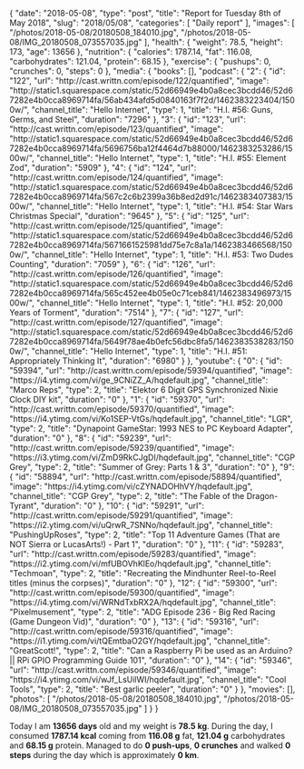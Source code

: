 {
    "date": "2018-05-08",
    "type": "post",
    "title": "Report for Tuesday 8th of May 2018",
    "slug": "2018\/05\/08",
    "categories": [
        "Daily report"
    ],
    "images": [
        "\/photos\/2018-05-08\/20180508_184010.jpg",
        "\/photos\/2018-05-08\/IMG_20180508_073557035.jpg"
    ],
    "health": {
        "weight": 78.5,
        "height": 173,
        "age": 13656
    },
    "nutrition": {
        "calories": 1787.14,
        "fat": 116.08,
        "carbohydrates": 121.04,
        "protein": 68.15
    },
    "exercise": {
        "pushups": 0,
        "crunches": 0,
        "steps": 0
    },
    "media": {
        "books": [],
        "podcast": {
            "2": {
                "id": "122",
                "url": "http:\/\/cast.writtn.com\/episode\/122\/quantified",
                "image": "http:\/\/static1.squarespace.com\/static\/52d66949e4b0a8cec3bcdd46\/52d67282e4b0cca8969714fa\/56ab434afd5d0840163f7f2d\/1462383223404\/1500w\/",
                "channel_title": "Hello Internet",
                "type": 1,
                "title": "H.I. #56: Guns, Germs, and Steel",
                "duration": "7296"
            },
            "3": {
                "id": "123",
                "url": "http:\/\/cast.writtn.com\/episode\/123\/quantified",
                "image": "http:\/\/static1.squarespace.com\/static\/52d66949e4b0a8cec3bcdd46\/52d67282e4b0cca8969714fa\/5696756ba12f4464d7b88000\/1462383253286\/1500w\/",
                "channel_title": "Hello Internet",
                "type": 1,
                "title": "H.I. #55: Element Zod",
                "duration": "5909"
            },
            "4": {
                "id": "124",
                "url": "http:\/\/cast.writtn.com\/episode\/124\/quantified",
                "image": "http:\/\/static1.squarespace.com\/static\/52d66949e4b0a8cec3bcdd46\/52d67282e4b0cca8969714fa\/567c2c6b2399a36b8ed2d91c\/1462383407383\/1500w\/",
                "channel_title": "Hello Internet",
                "type": 1,
                "title": "H.I. #54: Star Wars Christmas Special",
                "duration": "9645"
            },
            "5": {
                "id": "125",
                "url": "http:\/\/cast.writtn.com\/episode\/125\/quantified",
                "image": "http:\/\/static1.squarespace.com\/static\/52d66949e4b0a8cec3bcdd46\/52d67282e4b0cca8969714fa\/5671661525981dd75e7c8a1a\/1462383466568\/1500w\/",
                "channel_title": "Hello Internet",
                "type": 1,
                "title": "H.I. #53: Two Dudes Counting",
                "duration": "7059"
            },
            "6": {
                "id": "126",
                "url": "http:\/\/cast.writtn.com\/episode\/126\/quantified",
                "image": "http:\/\/static1.squarespace.com\/static\/52d66949e4b0a8cec3bcdd46\/52d67282e4b0cca8969714fa\/565c452ee4b05e0c71ceb841\/1462383496973\/1500w\/",
                "channel_title": "Hello Internet",
                "type": 1,
                "title": "H.I. #52: 20,000 Years of Torment",
                "duration": "7514"
            },
            "7": {
                "id": "127",
                "url": "http:\/\/cast.writtn.com\/episode\/127\/quantified",
                "image": "http:\/\/static1.squarespace.com\/static\/52d66949e4b0a8cec3bcdd46\/52d67282e4b0cca8969714fa\/5649f78ae4b0efc56dbc8fa5\/1462383538283\/1500w\/",
                "channel_title": "Hello Internet",
                "type": 1,
                "title": "H.I. #51: Appropriately Thinking It",
                "duration": "6980"
            }
        },
        "youtube": {
            "0": {
                "id": "59394",
                "url": "http:\/\/cast.writtn.com\/episode\/59394\/quantified",
                "image": "https:\/\/i4.ytimg.com\/vi\/ge_9CNiZZ_A\/hqdefault.jpg",
                "channel_title": "Marco Reps",
                "type": 2,
                "title": "Elektor 6 Digit GPS Synchronized Nixie Clock DIY kit",
                "duration": "0"
            },
            "1": {
                "id": "59370",
                "url": "http:\/\/cast.writtn.com\/episode\/59370\/quantified",
                "image": "https:\/\/i4.ytimg.com\/vi\/Ko1SEP-VtGs\/hqdefault.jpg",
                "channel_title": "LGR",
                "type": 2,
                "title": "Dynapoint GameStar: 1993 NES to PC Keyboard Adapter",
                "duration": "0"
            },
            "8": {
                "id": "59239",
                "url": "http:\/\/cast.writtn.com\/episode\/59239\/quantified",
                "image": "https:\/\/i3.ytimg.com\/vi\/ZmD9RkCJgDI\/hqdefault.jpg",
                "channel_title": "CGP Grey",
                "type": 2,
                "title": "Summer of Grey: Parts 1 & 3",
                "duration": "0"
            },
            "9": {
                "id": "58894",
                "url": "http:\/\/cast.writtn.com\/episode\/58894\/quantified",
                "image": "https:\/\/i4.ytimg.com\/vi\/cZYNADOHhVY\/hqdefault.jpg",
                "channel_title": "CGP Grey",
                "type": 2,
                "title": "The Fable of the Dragon-Tyrant",
                "duration": "0"
            },
            "10": {
                "id": "59291",
                "url": "http:\/\/cast.writtn.com\/episode\/59291\/quantified",
                "image": "https:\/\/i2.ytimg.com\/vi\/uQrwR_7SNNo\/hqdefault.jpg",
                "channel_title": "PushingUpRoses",
                "type": 2,
                "title": "Top 11 Adventure Games (That are NOT Sierra or LucasArts!) - Part 1",
                "duration": "0"
            },
            "11": {
                "id": "59283",
                "url": "http:\/\/cast.writtn.com\/episode\/59283\/quantified",
                "image": "https:\/\/i2.ytimg.com\/vi\/mfUBOVhKlEo\/hqdefault.jpg",
                "channel_title": "Techmoan",
                "type": 2,
                "title": "Recreating the Mindhunter Reel-to-Reel titles (minus the corpses)",
                "duration": "0"
            },
            "12": {
                "id": "59300",
                "url": "http:\/\/cast.writtn.com\/episode\/59300\/quantified",
                "image": "https:\/\/i4.ytimg.com\/vi\/WRNdTxbRX2A\/hqdefault.jpg",
                "channel_title": "Pixelmusement",
                "type": 2,
                "title": "ADG Episode 236 - Big Red Racing (Game Dungeon Vid)",
                "duration": "0"
            },
            "13": {
                "id": "59316",
                "url": "http:\/\/cast.writtn.com\/episode\/59316\/quantified",
                "image": "https:\/\/i1.ytimg.com\/vi\/tQEmtbaO2GY\/hqdefault.jpg",
                "channel_title": "GreatScott!",
                "type": 2,
                "title": "Can a Raspberry Pi be used as an Arduino? || RPi GPIO Programming Guide 101",
                "duration": "0"
            },
            "14": {
                "id": "59346",
                "url": "http:\/\/cast.writtn.com\/episode\/59346\/quantified",
                "image": "https:\/\/i4.ytimg.com\/vi\/wJf_LsUilWI\/hqdefault.jpg",
                "channel_title": "Cool Tools",
                "type": 2,
                "title": "Best garlic peeler",
                "duration": "0"
            }
        },
        "movies": [],
        "photos": [
            "\/photos\/2018-05-08\/20180508_184010.jpg",
            "\/photos\/2018-05-08\/IMG_20180508_073557035.jpg"
        ]
    }
}

Today I am <strong>13656 days</strong> old and my weight is <strong>78.5 kg</strong>. During the day, I consumed <strong>1787.14 kcal</strong> coming from <strong>116.08 g</strong> fat, <strong>121.04 g</strong> carbohydrates and <strong>68.15 g</strong> protein. Managed to do <strong>0 push-ups</strong>, <strong>0 crunches</strong> and walked <strong>0 steps</strong> during the day which is approximately <strong>0 km</strong>.